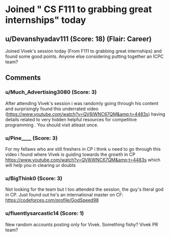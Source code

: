 # Joined " CS F111 to grabbing great internships" today
## u/Devanshyadav111 (Score: 18) (Flair: Career)
 Joined Vivek's session today (From F111 to grabbing great internships) and found some good points. Anyone else considering putting together an ICPC team?


## Comments

### u/Much_Advertising3080 (Score: 3)
After attending Vivek's session i was randomly going through his content and surprisingly found this underrated video (https://www.youtube.com/watch?v=QV8iWNC67QM&amp;t=4483s) having details related to very hidden helpful resources for competitive programming . You should visit atleast once.


### u/Pine____ (Score: 3)
For my fellaws who are still freshers in CP i think u need to go through this video i found where Vivek is guiding towards the growth in CP https://www.youtube.com/watch?v=QV8iWNC67QM&amp;t=4483s which will help you in clearing ur doubts


### u/BigThink0 (Score: 3)
Not looking for the team but I too attended the session, the guy's literal god in CP. Just found out he's an international master on CF: https://codeforces.com/profile/GodSpeed98


### u/fluentlysarcastic14 (Score: 1)
New random accounts posting only for Vivek. Something fishy? Vivek PR team?




